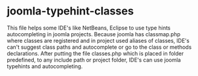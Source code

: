 # joomla-typehint-classes
This file helps some IDE's like NetBeans, Eclipse to use type hints autocompleting in joomla projects.
Because joomla has classmap.php where classes are registered and in project used aliases of classes, IDE's can't suggest class paths and autocomplete or go to the class or methods declarations.
After putting the file classes.php which is placed in folder predefined, to any include path or project folder, IDE's can use joomla typehints and autocompleting.


